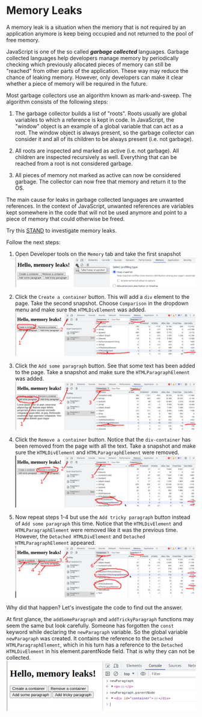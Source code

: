 # Memory Leaks

A memory leak is a situation when the memory that is not required by an application anymore is keep being occupied and not returned to the pool of free memory.

JavaScript is one of the so called ***garbage collected*** languages. Garbage collected languages help developers manage memory by periodically checking which previously allocated pieces of memory can still be "reached" from other parts of the application. These way may reduce the chance of leaking memory. However, only developers can make it clear whether a piece of memory will be required in the future.

Most garbage collectors use an algorithm known as mark-and-sweep. The algorithm consists of the following steps:

   1. The garbage collector builds a list of "roots". Roots usually are global variables to which a reference is kept in code. In JavaScript, the "window" object is an example of a global variable that can act as a root. The window object is always present, so the garbage collector can consider it and all of its children to be always present (i.e. not garbage).

   2. All roots are inspected and marked as active (i.e. not garbage). All children are inspected recursively as well. Everything that can be reached from a root is not considered garbage.

   3. All pieces of memory not marked as active can now be considered garbage. The collector can now free that memory and return it to the OS.

The main cause for leaks in garbage collected languages are unwanted references. In the context of JavaScript, unwanted references are variables kept somewhere in the code that will not be used anymore and point to a piece of memory that could otherwise be freed.

Try this [STAND](https://volodymyrchuyko.github.io/js_memory_leaks/) to investigate memory leaks.

Follow the next steps:
   1. Open Developer tools on the `Memory` tab and take the first snapshot
   ![Step 1: Take a snapshot](./images/step1.png)

   1. Click the `Create a container` button. This will add a `div` element to the page. Take the second snapshot. Choose `Comparison` in the dropdown menu and make sure the `HTMLDivElement` was added.
   ![Step 2: Add a container](./images/step2.png)

   1. Click the `Add some paragraph` button. See that some text has been added to the page. Take a snapshot and make sure the `HTMLParagraphElement` was added.
   ![Step 3: Add a paragraph](./images/step3.png)

   1. Click the `Remove a container` button. Notice that the `div-container` has been removed from the page with all the text. Take a snapshot and make sure the `HTMLDivElement` and `HTMLParagraphElement` were removed.
   ![Step 4: Remove a container](./images/step4.png)

   1. Now repeat steps 1-4 but use the `Add tricky paragraph` button instead of `Add some paragraph` this time. Notice that the `HTMLDivElement` and `HTMLParagraphElement` were removed like it was the previous time. However, the `Detached HTMLDivElement` and `Detached HTMLParagraphElement` appeared.
   ![Step 5: Add tricky paragraph](./images/step5.png)

Why did that happen? Let's investigate the code to find out the answer.

At first glance, the `addSomeParagraph` and `addTrickyParagraph` functions may seem the same but look carefully. Someone has forgotten the `const` keyword while declaring the `newParagraph` variable. So the global variable `newParagraph` was created. It contains the reference to the `Detached HTMLParagraphElement`, which in his turn has a reference to the `Detached HTMLDivElement` in his element.parentNode field. That is why they can not be collected.
![Clarification](./images/clarification.png)
